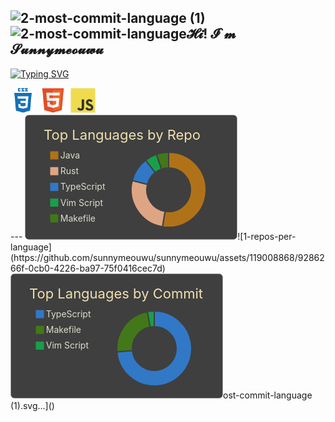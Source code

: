 ![2-most-commit-language (1)](https://github.com/sunnymeouwu/sunnymeouwu/assets/119008868/59c0a1e0-3aa4-444d-b56c-f1848c8e16d1)![2-most-commit-language](https://github.com/sunnymeouwu/sunnymeouwu/assets/119008868/289eb88a-2b75-468e-80aa-5b7bd16d97e2)𝓗𝓲! 𝓘`𝓶 𝓢𝓾𝓷𝓷𝔂𝓶𝓮𝓸𝓾𝔀𝓾
---
<a href="https://git.io/typing-svg"><img src="https://readme-typing-svg.herokuapp.com?font=Fira+Code&pause=1000&color=EBCDF7&random=false&width=435&lines=Languages+and+tools%3A" alt="Typing SVG" /></a>
<div>
  <img src="https://github.com/devicons/devicon/blob/master/icons/css3/css3-plain-wordmark.svg"  title="CSS3" alt="CSS" width="40" height="40"/>&nbsp;
  <img src="https://github.com/devicons/devicon/blob/master/icons/html5/html5-original.svg" title="HTML5" alt="HTML" width="40" height="40"/>&nbsp;
  <img src="https://github.com/devicons/devicon/blob/master/icons/javascript/javascript-original.svg" title="JavaScript" alt="JavaScript" width="40" height="40"/>&nbsp;
</div>
---
<svg xmlns="http://www.w3.org/2000/svg" width="340" height="200" viewBox="0 0 340 200"><style> {
          font-family: 'Segoe UI', Ubuntu, "Helvetica Neue", Sans-Serif
        }</style><rect x="1" y="1" rx="5" ry="5" height="99%" width="99.41176470588235%" stroke="#3f3f3f" stroke-width="1" fill="#3f3f3f" stroke-opacity="1"></rect><text x="30" y="40" style="font-size: 22px; fill: #f0dfaf;">Top Languages by Repo</text><g transform="translate(0,40)"><g transform="translate(40,0)"><rect y="18" width="14" height="14" fill="#b07219" stroke="#3f3f3f" style="stroke-width: 1px;"></rect><rect y="43.2" width="14" height="14" fill="#dea584" stroke="#3f3f3f" style="stroke-width: 1px;"></rect><rect y="68.4" width="14" height="14" fill="#3178c6" stroke="#3f3f3f" style="stroke-width: 1px;"></rect><rect y="93.60000000000002" width="14" height="14" fill="#199f4b" stroke="#3f3f3f" style="stroke-width: 1px;"></rect><rect y="118.80000000000001" width="14" height="14" fill="#427819" stroke="#3f3f3f" style="stroke-width: 1px;"></rect><text x="16.8" y="30" style="fill: #dcdccc; font-size: 14px;">Java</text><text x="16.8" y="55.2" style="fill: #dcdccc; font-size: 14px;">Rust</text><text x="16.8" y="80.4" style="fill: #dcdccc; font-size: 14px;">TypeScript</text><text x="16.8" y="105.60000000000002" style="fill: #dcdccc; font-size: 14px;">Vim Script</text><text x="16.8" y="130.8" style="fill: #dcdccc; font-size: 14px;">Makefile</text></g><g transform="translate( 230, 80 )"><g class="arc"><path d="M3.67394039744206e-15,-60A60,60,0,1,1,-9.87567541684403,59.18167820416335L-5.760810659825684,34.522645619095286A35,35,0,1,0,2.1431318985078682e-15,-35Z" style="fill: #b07219; stroke-width: 2px;" stroke="#3f3f3f"></path></g><g class="arc"><path d="M-9.87567541684403,59.18167820416335A60,60,0,0,1,-58.164015956359826,-14.729129228447931L-33.92900930787657,-8.59199204992796A35,35,0,0,0,-5.760810659825684,34.522645619095286Z" style="fill: #dea584; stroke-width: 2px;" stroke="#3f3f3f"></path></g><g class="arc"><path d="M-58.164015956359826,-14.729129228447931A60,60,0,0,1,-36.852762761380085,-47.34843056378361L-21.49744494413838,-27.61991782887377A35,35,0,0,0,-33.92900930787657,-8.59199204992796Z" style="fill: #3178c6; stroke-width: 2px;" stroke="#3f3f3f"></path></g><g class="arc"><path d="M-36.852762761380085,-47.34843056378361A60,60,0,0,1,-19.48196815228102,-56.74903450203808L-11.364481422163928,-33.10360345952221A35,35,0,0,0,-21.49744494413838,-27.61991782887377Z" style="fill: #199f4b; stroke-width: 2px;" stroke="#3f3f3f"></path></g><g class="arc"><path d="M-19.48196815228102,-56.74903450203808A60,60,0,0,1,-1.1021821192326178e-14,-60L-6.429395695523604e-15,-35A35,35,0,0,0,-11.364481422163928,-33.10360345952221Z" style="fill: #427819; stroke-width: 2px;" stroke="#3f3f3f"></path></g></g></g></svg>![1-repos-per-language](https://github.com/sunnymeouwu/sunnymeouwu/assets/119008868/9286266f-0cb0-4226-ba97-75f0416cec7d)
<svg xmlns="http://www.w3.org/2000/svg" width="340" height="200" viewBox="0 0 340 200"><style> {
          font-family: 'Segoe UI', Ubuntu, "Helvetica Neue", Sans-Serif
        }</style><rect x="1" y="1" rx="5" ry="5" height="99%" width="99.41176470588235%" stroke="#3f3f3f" stroke-width="1" fill="#3f3f3f" stroke-opacity="1"></rect><text x="30" y="40" style="font-size: 22px; fill: #f0dfaf;">Top Languages by Commit</text><g transform="translate(0,40)"><g transform="translate(40,0)"><rect y="18" width="14" height="14" fill="#3178c6" stroke="#3f3f3f" style="stroke-width: 1px;"></rect><rect y="43.2" width="14" height="14" fill="#427819" stroke="#3f3f3f" style="stroke-width: 1px;"></rect><rect y="68.4" width="14" height="14" fill="#199f4b" stroke="#3f3f3f" style="stroke-width: 1px;"></rect><text x="16.8" y="30" style="fill: #dcdccc; font-size: 14px;">TypeScript</text><text x="16.8" y="55.2" style="fill: #dcdccc; font-size: 14px;">Makefile</text><text x="16.8" y="80.4" style="fill: #dcdccc; font-size: 14px;">Vim Script</text></g><g transform="translate( 230, 80 )"><g class="arc"><path d="M3.67394039744206e-15,-60A60,60,0,1,1,-59.744050577702076,5.536101567798111L-34.85069617032621,3.229392581215565A35,35,0,1,0,2.1431318985078682e-15,-35Z" style="fill: #3178c6; stroke-width: 2px;" stroke="#3f3f3f"></path></g><g class="arc"><path d="M-59.744050577702076,5.536101567798111A60,60,0,0,1,-11.0249710689942,-58.978385981034116L-6.43123312357995,-34.40405848893656A35,35,0,0,0,-34.85069617032621,3.229392581215565Z" style="fill: #427819; stroke-width: 2px;" stroke="#3f3f3f"></path></g><g class="arc"><path d="M-11.0249710689942,-58.978385981034116A60,60,0,0,1,4.226888398968133e-14,-60L2.4656848993980778e-14,-35A35,35,0,0,0,-6.43123312357995,-34.40405848893656Z" style="fill: #199f4b; stroke-width: 2px;" stroke="#3f3f3f"></path></g></g></g></svg>ost-commit-language (1).svg…]()


